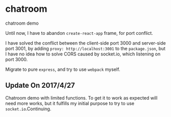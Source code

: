 # chatroom
chatroom demo

Until now, I have to abandon `create-react-app` frame, for port conflict.

I have solved the conflict between the client-side port 3000 and server-side port 3001, by adding `proxy: http://localhost:3001` to the `package.json`, but I have no idea how to solve CORS caused by socket.io, which listening on port 3000.

Migrate to pure `express`, and try to use `webpack` myself.

## Update On 2017/4/27
Chatroom demo with limited functions. To get it to work as expected will need more works, but it fulfills my initial purpose to try to use `socket.io`.Continuing.
